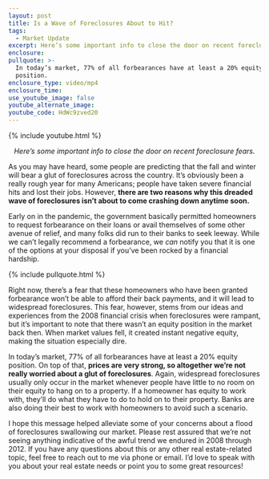 ```yaml
---
layout: post
title: Is a Wave of Foreclosures About to Hit?
tags:
  - Market Update
excerpt: Here’s some important info to close the door on recent foreclosure fears.
enclosure:
pullquote: >-
  In today’s market, 77% of all forbearances have at least a 20% equity
  position.
enclosure_type: video/mp4
enclosure_time:
use_youtube_image: false
youtube_alternate_image:
youtube_code: HdWc9zved20
---
```


{% include youtube.html %}

<p style="text-align: center;"><em>Here’s some important info to close the door on recent foreclosure fears.</em></p>

As you may have heard, some people are predicting that the fall and winter will bear a glut of foreclosures across the country. It’s obviously been a really rough year for many Americans; people have taken severe financial hits and lost their jobs. However, **there are two reasons why this dreaded wave of foreclosures isn’t about to come crashing down anytime soon.&nbsp;**

Early on in the pandemic, the government basically permitted homeowners to request forbearance on their loans or avail themselves of some other avenue of relief, and many folks did run to their banks to seek leeway. While we can’t legally recommend a forbearance, we *can* notify you that it is one of the options at your disposal if you’ve been rocked by a financial hardship.

{% include pullquote.html %}

Right now, there’s a fear that these homeowners who have been granted forbearance won’t be able to afford their back payments, and it will lead to widespread foreclosures. This fear, however, stems from our ideas and experiences from the 2008 financial crisis when foreclosures were rampant, but it’s important to note that there wasn’t an equity position in the market back then. When market values fell, it created instant negative equity, making the situation especially dire.&nbsp;

In today’s market, 77% of all forbearances have at least a 20% equity position. On top of that, **prices are very strong, so altogether we’re not really worried about a glut of foreclosures**. Again, widespread foreclosures usually only occur in the market whenever people have little to no room on their equity to hang on to a property. If a homeowner has equity to work with, they’ll do what they have to do to hold on to their property. Banks are also doing their best to work with homeowners to avoid such a scenario.&nbsp;

I hope this message helped alleviate some of your concerns about a flood of foreclosures swallowing our market. Please rest assured that we’re not seeing anything indicative of the awful trend we endured in 2008 through 2012. If you have any questions about this or any other real estate-related topic, feel free to reach out to me via phone or email. I’d love to speak with you about your real estate needs or point you to some great resources\!